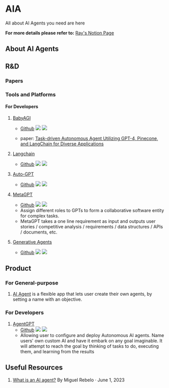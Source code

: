 # AIA
All about AI Agents you need are here

**For more details please refer to:** [Ray's Notion Page](https://ruisun.notion.site/AI-Agents-02dfa18bd0ca448ea11e585f8b4bb40b?pvs=4)

## About AI Agents


## R&D

### Papers


### Tools and Platforms

#### For Developers
1. [BabyAGI](https://github.com/yoheinakajima/babyagi)

   - [Github](https://github.com/yoheinakajima/babyagi) ![](https://img.shields.io/github/stars/yoheinakajima/babyagi?style=round-square&logo=Github&logoColor=white) ![](https://img.shields.io/github/last-commit/yoheinakajima/babyagi?style=round-square&logo=Github&logoColor=white)

   - paper: [Task-driven Autonomous Agent Utilizing GPT-4, Pinecone, and LangChain for Diverse Applications](https://yoheinakajima.com/task-driven-autonomous-agent-utilizing-gpt-4-pinecone-and-langchain-for-diverse-applications/)
2. [Langchain](https://github.com/hwchase17/langchain)
   - [Github](https://github.com/hwchase17/langchain) ![](https://img.shields.io/github/stars/hwchase17/langchain?style=round-square&logo=Github&logoColor=white) ![](https://img.shields.io/github/last-commit/hwchase17/langchain?style=round-square&logo=Github&logoColor=white)
3. [Auto-GPT](https://github.com/Significant-Gravitas/Auto-GPT)
   - [Github](https://github.com/Significant-Gravitas/Auto-GPT) ![](https://img.shields.io/github/stars/Significant-Gravitas/Auto-GPT?style=round-square&logo=Github&logoColor=white) ![](https://img.shields.io/github/last-commit/Significant-Gravitas/Auto-GPT?style=round-square&logo=Github&logoColor=white)
4. [MetaGPT](https://github.com/geekan/MetaGPT)
   - [Github](https://github.com/geekan/MetaGPT) ![](https://img.shields.io/github/stars/geekan/MetaGPT?style=round-square&logo=Github&logoColor=white) ![](https://img.shields.io/github/last-commit/geekan/MetaGPT?style=round-square&logo=Github&logoColor=white)
   - Assign different roles to GPTs to form a collaborative software entity for complex tasks.
   - MetaGPT takes a one line requirement as input and outputs user stories / competitive analysis / requirements / data structures / APIs / documents, etc.
5. [Generative Agents](https://github.com/geekan/MetaGPT)
   - [Github](https://github.com/joonspk-research/generative_agents) ![](https://img.shields.io/github/stars/joonspk-research/generative_agents?style=round-square&logo=Github&logoColor=white) ![](https://img.shields.io/github/last-commit/joonspk-research/generative_agents?style=round-square&logo=Github&logoColor=white)






## Product

### For General-purpose

1. [AI Agent](https://aiagent.app/) is a flexible app that lets user create their own agents, by setting a name with an objective.

### For Developers

1. [AgentGPT](https://agentgpt.reworkd.ai/)
   - [Github](https://github.com/reworkd/AgentGPT) ![](https://img.shields.io/github/stars/reworkd/AgentGPT?style=round-square&logo=Github&logoColor=white) ![](https://img.shields.io/github/last-commit/reworkd/AgentGPT?style=round-square&logo=Github&logoColor=white)
   - Allowing user to configure and deploy Autonomous AI agents. Name users' own custom AI and have it embark on any goal imaginable. It will attempt to reach the goal by thinking of tasks to do, executing them, and learning from the results


## Useful Resources
1. [What is an AI agent?](https://zapier.com/blog/ai-agent/) By Miguel Rebelo · June 1, 2023